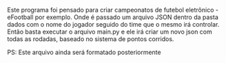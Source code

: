 Este programa foi pensado para criar campeonatos de futebol eletrônico - eFootball por exemplo. Onde é passado um arquivo JSON dentro da pasta dados com o nome do jogador seguido do time que o mesmo irá controlar. Então basta executar o arquivo main.py e ele irá criar um novo json com todas as rodadas, baseado no sistema de pontos corridos. 

PS: Este arquivo ainda será formatado posteriormente